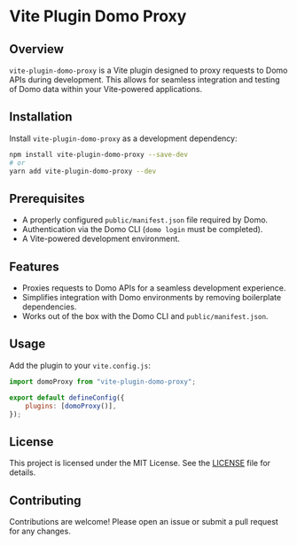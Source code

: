 # Vite Plugin Domo Proxy

## Overview

`vite-plugin-domo-proxy` is a Vite plugin designed to proxy requests to Domo APIs during development. This allows for seamless integration and testing of Domo data within your Vite-powered applications.

## Installation

Install `vite-plugin-domo-proxy` as a development dependency:

```bash
npm install vite-plugin-domo-proxy --save-dev
# or
yarn add vite-plugin-domo-proxy --dev
```

## Prerequisites

-   A properly configured `public/manifest.json` file required by Domo.
-   Authentication via the Domo CLI (`domo login` must be completed).
-   A Vite-powered development environment.

## Features

-   Proxies requests to Domo APIs for a seamless development experience.
-   Simplifies integration with Domo environments by removing boilerplate dependencies.
-   Works out of the box with the Domo CLI and `public/manifest.json`.

## Usage

Add the plugin to your `vite.config.js`:

```javascript
import domoProxy from "vite-plugin-domo-proxy";

export default defineConfig({
    plugins: [domoProxy()],
});
```

## License

This project is licensed under the MIT License. See the [LICENSE](./LICENSE) file for details.

## Contributing

Contributions are welcome! Please open an issue or submit a pull request for any changes.
